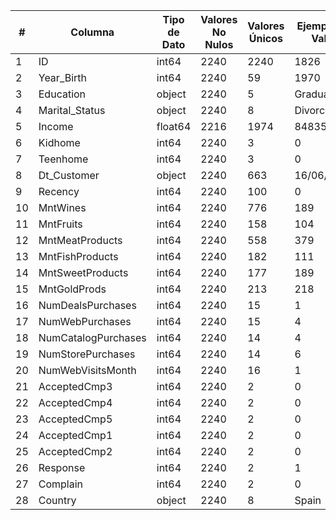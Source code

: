 | #  | Columna               | Tipo de Dato | Valores No Nulos | Valores Únicos | Ejemplo de Valor |
|----|-----------------------|--------------|------------------|----------------|------------------|
| 1  | ID                    | int64        | 2240             | 2240           | 1826             |
| 2  | Year_Birth            | int64        | 2240             | 59             | 1970             |
| 3  | Education             | object       | 2240             | 5              | Graduation       |
| 4  | Marital_Status        | object       | 2240             | 8              | Divorced         |
| 5  | Income                | float64      | 2216             | 1974           | 84835.0          |
| 6  | Kidhome               | int64        | 2240             | 3              | 0                |
| 7  | Teenhome              | int64        | 2240             | 3              | 0                |
| 8  | Dt_Customer           | object       | 2240             | 663            | 16/06/2014       |
| 9  | Recency               | int64        | 2240             | 100            | 0                |
| 10 | MntWines              | int64        | 2240             | 776            | 189              |
| 11 | MntFruits             | int64        | 2240             | 158            | 104              |
| 12 | MntMeatProducts       | int64        | 2240             | 558            | 379              |
| 13 | MntFishProducts       | int64        | 2240             | 182            | 111              |
| 14 | MntSweetProducts      | int64        | 2240             | 177            | 189              |
| 15 | MntGoldProds          | int64        | 2240             | 213            | 218              |
| 16 | NumDealsPurchases     | int64        | 2240             | 15             | 1                |
| 17 | NumWebPurchases       | int64        | 2240             | 15             | 4                |
| 18 | NumCatalogPurchases   | int64        | 2240             | 14             | 4                |
| 19 | NumStorePurchases     | int64        | 2240             | 14             | 6                |
| 20 | NumWebVisitsMonth     | int64        | 2240             | 16             | 1                |
| 21 | AcceptedCmp3          | int64        | 2240             | 2              | 0                |
| 22 | AcceptedCmp4          | int64        | 2240             | 2              | 0                |
| 23 | AcceptedCmp5          | int64        | 2240             | 2              | 0                |
| 24 | AcceptedCmp1          | int64        | 2240             | 2              | 0                |
| 25 | AcceptedCmp2          | int64        | 2240             | 2              | 0                |
| 26 | Response              | int64        | 2240             | 2              | 1                |
| 27 | Complain              | int64        | 2240             | 2              | 0                |
| 28 | Country               | object       | 2240             | 8              | Spain            |
